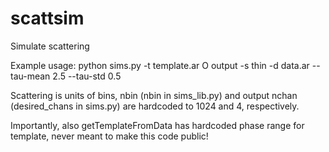 # scattsim
Simulate scattering

Example usage:
python sims.py -t template.ar O output -s thin -d data.ar --tau-mean 2.5 --tau-std 0.5

Scattering is units of bins, nbin (nbin in sims_lib.py) and output nchan (desired_chans in sims.py) are hardcoded to 1024 and 4, respectively.

Importantly, also getTemplateFromData has hardcoded phase range for template, never meant to make this code public!

